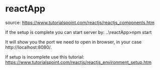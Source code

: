 # reactApp
source: https://www.tutorialspoint.com/reactjs/reactjs_components.htm

If the setup is complete you can start server by: ..\reactApp>npm start

It will show you the port we need to open in browser, in your case http://localhost:8080/. 

If setup is incomplete use this tutorial: https://www.tutorialspoint.com/reactjs/reactjs_environment_setup.htm
